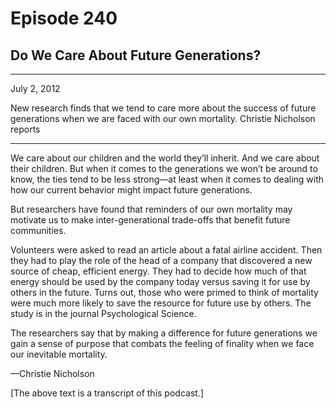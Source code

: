 # Episode 240

## Do We Care About Future Generations?

---

July 2, 2012

New research finds that we tend to care more about the success of future generations when we are faced with our own mortality. Christie Nicholson reports

---

We care about our children and the world they’ll inherit. And we care about their children. But when it comes to the generations we won’t be around to know, the ties tend to be less strong—at least when it comes to dealing with how our current behavior might impact future generations.

But researchers have found that reminders of our own mortality may motivate us to make inter-generational trade-offs that benefit future communities.

Volunteers were asked to read an article about a fatal airline accident. Then they had to play the role of the head of a company that discovered a new source of cheap, efficient energy. They had to decide how much of that energy should be used by the company today versus saving it for use by others in the future. Turns out, those who were primed to think of mortality were much more likely to save the resource for future use by others. The study is in the journal Psychological Science.

The researchers say that by making a difference for future generations we gain a sense of purpose that combats the feeling of finality when we face our inevitable mortality.

—Christie Nicholson

[The above text is a transcript of this podcast.]

